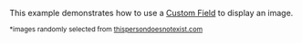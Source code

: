 This example demonstrates how to use a [Custom Field](https://livewire-powergrid.com/data-source-fields.html#custom-fields) to display an image.

<small>*images randomly selected from [thispersondoesnotexist.com](https://thispersondoesnotexist.com)</small>